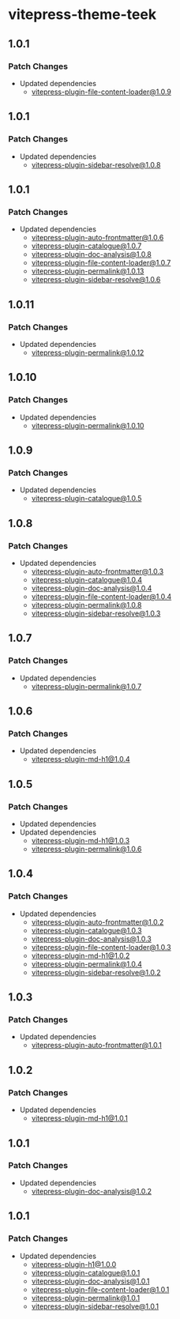 # vitepress-theme-teek

## 1.0.1

### Patch Changes

- Updated dependencies
  - vitepress-plugin-file-content-loader@1.0.9

## 1.0.1

### Patch Changes

- Updated dependencies
  - vitepress-plugin-sidebar-resolve@1.0.8

## 1.0.1

### Patch Changes

- Updated dependencies
  - vitepress-plugin-auto-frontmatter@1.0.6
  - vitepress-plugin-catalogue@1.0.7
  - vitepress-plugin-doc-analysis@1.0.8
  - vitepress-plugin-file-content-loader@1.0.7
  - vitepress-plugin-permalink@1.0.13
  - vitepress-plugin-sidebar-resolve@1.0.6

## 1.0.11

### Patch Changes

- Updated dependencies
  - vitepress-plugin-permalink@1.0.12

## 1.0.10

### Patch Changes

- Updated dependencies
  - vitepress-plugin-permalink@1.0.10

## 1.0.9

### Patch Changes

- Updated dependencies
  - vitepress-plugin-catalogue@1.0.5

## 1.0.8

### Patch Changes

- Updated dependencies
  - vitepress-plugin-auto-frontmatter@1.0.3
  - vitepress-plugin-catalogue@1.0.4
  - vitepress-plugin-doc-analysis@1.0.4
  - vitepress-plugin-file-content-loader@1.0.4
  - vitepress-plugin-permalink@1.0.8
  - vitepress-plugin-sidebar-resolve@1.0.3

## 1.0.7

### Patch Changes

- Updated dependencies
  - vitepress-plugin-permalink@1.0.7

## 1.0.6

### Patch Changes

- Updated dependencies
  - vitepress-plugin-md-h1@1.0.4

## 1.0.5

### Patch Changes

- Updated dependencies
- Updated dependencies
  - vitepress-plugin-md-h1@1.0.3
  - vitepress-plugin-permalink@1.0.6

## 1.0.4

### Patch Changes

- Updated dependencies
  - vitepress-plugin-auto-frontmatter@1.0.2
  - vitepress-plugin-catalogue@1.0.3
  - vitepress-plugin-doc-analysis@1.0.3
  - vitepress-plugin-file-content-loader@1.0.3
  - vitepress-plugin-md-h1@1.0.2
  - vitepress-plugin-permalink@1.0.4
  - vitepress-plugin-sidebar-resolve@1.0.2

## 1.0.3

### Patch Changes

- Updated dependencies
  - vitepress-plugin-auto-frontmatter@1.0.1

## 1.0.2

### Patch Changes

- Updated dependencies
  - vitepress-plugin-md-h1@1.0.1

## 1.0.1

### Patch Changes

- Updated dependencies
  - vitepress-plugin-doc-analysis@1.0.2

## 1.0.1

### Patch Changes

- Updated dependencies
  - vitepress-plugin-h1@1.0.0
  - vitepress-plugin-catalogue@1.0.1
  - vitepress-plugin-doc-analysis@1.0.1
  - vitepress-plugin-file-content-loader@1.0.1
  - vitepress-plugin-permalink@1.0.1
  - vitepress-plugin-sidebar-resolve@1.0.1
